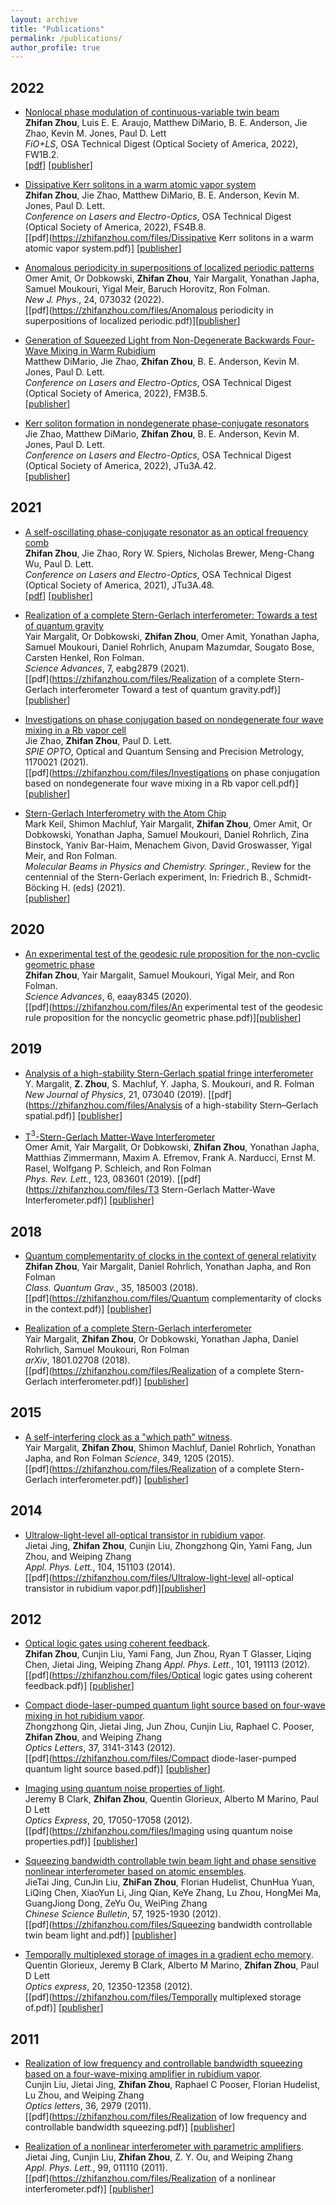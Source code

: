 ```yaml
---
layout: archive
title: "Publications"
permalink: /publications/
author_profile: true
---
```


## 2022
* [Nonlocal phase modulation of continuous-variable twin beam](https://zhifanzhou.com/publications/Zhou2022b)                                  
**Zhifan Zhou**, Luis E. E. Araujo, Matthew DiMario, B. E. Anderson, Jie Zhao, Kevin M. Jones, Paul D. Lett                                           
<i> FiO+LS</i>, OSA Technical Digest (Optical Society of America, 2022), FW1B.2.         
[[pdf](https://zhifanzhou.com/files/Fio+LS_Nonlocal_V5.pdf)]
[[publisher](https://opg.optica.org/viewmedia.cfm?uri=FiO-2022-FW1B.2&seq=0)]


* [Dissipative Kerr solitons in a warm atomic vapor system](https://zhifanzhou.com/publications/Zhou2022a)                                  
**Zhifan Zhou**, Jie Zhao, Matthew DiMario, B. E. Anderson, Kevin M. Jones, Paul D. Lett.                                             
<i> Conference on Lasers and Electro-Optics</i>, OSA Technical Digest (Optical Society of America, 2022), FS4B.8.         
[[pdf](https://zhifanzhou.com/files/Dissipative Kerr solitons in a warm atomic vapor system.pdf)]
[[publisher](https://opg.optica.org/view_article.cfm?gotourl=https%3A%2F%2Fopg%2Eoptica%2Eorg%2FDirectPDFAccess%2F9049A8A2%2DAF1A%2D4655%2D81FD358BC729E991%5F484797%2FCLEO%5FQELS%2D2022%2DFS4B%2E8%2Epdf%3Fda%3D1%26id%3D484797%26uri%3DCLEO%5FQELS%2D2022%2DFS4B%2E8%26seq%3D0%26mobile%3Dno&org=University%20of%20Maryland%20McKeldin%20Library)]

* [Anomalous periodicity in superpositions of localized periodic patterns](https://zhifanzhou.com/publications/Amit2022)                                  
Omer Amit, Or Dobkowski, **Zhifan Zhou**, Yair Margalit, Yonathan Japha, Samuel Moukouri, Yigal Meir, Baruch Horovitz, Ron Folman.                                               
<i>New J. Phys.</i>,  24, 073032 (2022).   
[[pdf](https://zhifanzhou.com/files/Anomalous periodicity in superpositions of localized periodic.pdf)][[publisher](https://iopscience.iop.org/article/10.1088/1367-2630/ac7cff/pdf)]

* [Generation of Squeezed Light from Non-Degenerate Backwards Four-Wave Mixing in Warm Rubidium](https://zhifanzhou.com/publications/DiMario2022)                            
Matthew DiMario, Jie Zhao, **Zhifan Zhou**, B. E. Anderson, Kevin M. Jones, Paul D. Lett.                                             
<i> Conference on Lasers and Electro-Optics</i>, OSA Technical Digest (Optical Society of America, 2022), FM3B.5.         
[[publisher](https://opg.optica.org/view_article.cfm?gotourl=https%3A%2F%2Fopg%2Eoptica%2Eorg%2FDirectPDFAccess%2FB32882D3%2DBF55%2D4CAF%2D807E44C3CBBD0426%5F484719%2FCLEO%5FQELS%2D2022%2DFM3B%2E5%2Epdf%3Fda%3D1%26id%3D484719%26uri%3DCLEO%5FQELS%2D2022%2DFM3B%2E5%26seq%3D0%26mobile%3Dno&org=University%20of%20Maryland%20McKeldin%20Library)]

* [Kerr soliton formation in nondegenerate phase-conjugate resonators](https://zhifanzhou.com/publications/Zhao2022)                   
Jie Zhao, Matthew DiMario, **Zhifan Zhou**, B. E. Anderson, Kevin M. Jones, Paul D. Lett.                                                 
<i> Conference on Lasers and Electro-Optics</i>, OSA Technical Digest (Optical Society of America, 2022), JTu3A.42.         
[[publisher](https://opg.optica.org/view_article.cfm?gotourl=https%3A%2F%2Fopg%2Eoptica%2Eorg%2FDirectPDFAccess%2FB79F4661%2DFDBD%2D4BBA%2D96E36E7EA08C6F9D%5F482619%2FCLEO%5FAT%2D2022%2DJTu3A%2E42%2Epdf%3Fda%3D1%26id%3D482619%26uri%3DCLEO%5FAT%2D2022%2DJTu3A%2E42%26seq%3D0%26mobile%3Dno&org=University%20of%20Maryland%20McKeldin%20Library)]


## 2021
* [A self-oscillating phase-conjugate resonator as an optical frequency comb](https://zhifanzhou.com/publications/Zhou2021)                  
**Zhifan Zhou**, Jie Zhao, Rory W. Spiers, Nicholas Brewer, Meng-Chang Wu, Paul D. Lett.                                                 
<i> Conference on Lasers and Electro-Optics</i>, OSA Technical Digest (Optical Society of America, 2021), JTu3A.48.         
[[pdf](https://zhifanzhou.com/files/Fio+LS_Nonlocal_V5.pdf)]
[[publisher](https://opg.optica.org/view_article.cfm?gotourl=https%3A%2F%2Fopg%2Eoptica%2Eorg%2FDirectPDFAccess%2F62A8CE41%2D40BF%2D4F4B%2D82D6C6FA346AAF76%5F454458%2FCLEO%5FAT%2D2021%2DJTu3A%2E48%2Epdf%3Fda%3D1%26id%3D454458%26uri%3DCLEO%5FAT%2D2021%2DJTu3A%2E48%26seq%3D0%26mobile%3Dno&org=University%20of%20Maryland%20McKeldin%20Library)]

* [Realization of a complete Stern-Gerlach interferometer: Towards a test of quantum gravity](https://zhifanzhou.com/publications/Magalit2021)                  
Yair Margalit, Or Dobkowski, **Zhifan Zhou**, Omer Amit, Yonathan Japha, Samuel Moukouri, Daniel Rohrlich, Anupam Mazumdar, Sougato Bose, Carsten Henkel, Ron Folman.                               
<i>Science Advances</i>, 7, eabg2879 (2021).        
[[pdf](https://zhifanzhou.com/files/Realization of a complete Stern-Gerlach interferometer Toward a test of quantum gravity.pdf)]
[[publisher](https://www.science.org/doi/10.1126/sciadv.abg2879)]

* [Investigations on phase conjugation based on nondegenerate four wave mixing in a Rb vapor cell](https://zhifanzhou.com/publications/Zhao2021)              
Jie Zhao, **Zhifan Zhou**, Paul D. Lett.                                                 
<i>SPIE OPTO</i>, Optical and Quantum Sensing and Precision Metrology, 1170021 (2021).  
[[pdf](https://zhifanzhou.com/files/Investigations on phase conjugation based on nondegenerate four wave mixing in a Rb vapor cell.pdf)]
[[publisher](https://www.spiedigitallibrary.org/conference-proceedings-of-spie/11700/1170021/Investigations-on-phase-conjugation-based-on-nondegenerate-four-wave-mixing/10.1117/12.2586674.short)]

* [Stern-Gerlach Interferometry with the Atom Chip](https://zhifanzhou.com/publications/Keil2021)            
Mark Keil, Shimon Machluf, Yair Margalit, **Zhifan Zhou**, Omer Amit, Or Dobkowski, Yonathan Japha, Samuel Moukouri, Daniel Rohrlich, Zina Binstock, Yaniv Bar-Haim, Menachem Givon, David Groswasser, Yigal Meir, and Ron Folman.                                                       
<i>Molecular Beams in Physics and Chemistry. Springer.</i>, Review for the centennial of the Stern-Gerlach experiment, In: Friedrich B., Schmidt-Böcking H. (eds)  (2021).   
[[publisher](https://link.springer.com/chapter/10.1007%2F978-3-030-63963-1_14)]

## 2020
* [An experimental test of the geodesic rule proposition for the non-cyclic geometric phase](https://zhifanzhou.com/publications/Zhou2020)           
**Zhifan Zhou**, Yair Margalit, Samuel Moukouri, Yigal Meir, and Ron Folman.                                                
<i>Science Advances</i>, 6, eaay8345 (2020).        
[[pdf](https://zhifanzhou.com/files/An experimental test of the geodesic rule proposition for the noncyclic geometric phase.pdf)][[publisher](https://www.science.org/doi/10.1126/sciadv.aay8345)]

## 2019
* [Analysis of a high-stability Stern-Gerlach spatial fringe interferometer](https://zhifanzhou.com/publications/Margalit2019)             
Y. Margalit, **Z. Zhou**, S. Machluf, Y. Japha, S. Moukouri, and R. Folman
<i>New Journal of Physics</i>, 21, 073040 (2019). 
[[pdf](https://zhifanzhou.com/files/Analysis of a high-stability Stern–Gerlach spatial.pdf)]
[[publisher](https://iopscience.iop.org/article/10.1088/1367-2630/ab2fdc/meta)]

* [T${^3}$-Stern-Gerlach Matter-Wave Interferometer](https://zhifanzhou.com/publications/Amit2019)              
Omer Amit, Yair Margalit, Or Dobkowski, **Zhifan Zhou**, Yonathan Japha, Matthias Zimmermann, Maxim A. Efremov, Frank A. Narducci, Ernst M. Rasel, Wolfgang P. Schleich, and Ron Folman         
<i>Phys. Rev. Lett.</i>, 123, 083601 (2019).
[[pdf](https://zhifanzhou.com/files/T3 Stern-Gerlach Matter-Wave Interferometer.pdf)]
[[publisher](https://journals.aps.org/prl/abstract/10.1103/PhysRevLett.123.083601)]

## 2018
* [Quantum complementarity of clocks in the context of general relativity](https://zhifanzhou.com/publications/Zhou2018)               
**Zhifan Zhou**, Yair Margalit, Daniel Rohrlich, Yonathan Japha, and Ron Folman  
<i>Class. Quantum Grav.</i>, 35, 185003 (2018).        
[[pdf](https://zhifanzhou.com/files/Quantum complementarity of clocks in the context.pdf)]
[[publisher](https://iopscience.iop.org/article/10.1088/1361-6382/aad56b)]

* [Realization of a complete Stern-Gerlach interferometer](https://zhifanzhou.com/publications/Margalit2018)               
Yair Margalit, **Zhifan Zhou**, Or Dobkowski, Yonathan Japha, Daniel Rohrlich, Samuel Moukouri, Ron Folman                                                                                     
<i>arXiv</i>, 1801.02708 (2018).                                
[[pdf](https://zhifanzhou.com/files/Realization of a complete Stern-Gerlach interferometer.pdf)]
[[publisher](https://arxiv.org/abs/1801.02708)]

## 2015  
* [A self-interfering clock as a "which path" witness](https://zhifanzhou.com/publications/Magalit2015).     
Yair Margalit, **Zhifan Zhou**, Shimon Machluf, Daniel Rohrlich, Yonathan Japha, and Ron Folman 
<i>Science</i>, 349, 1205 (2015).   
[[pdf](https://zhifanzhou.com/files/Realization of a complete Stern-Gerlach interferometer.pdf)]
[[publisher](https://www.science.org/doi/10.1126/science.aac6498)]

## 2014
 * [Ultralow-light-level all-optical transistor in rubidium vapor](https://zhifanzhou.com/publications/Jing2014).                    
Jietai Jing, **Zhifan Zhou**, Cunjin Liu, Zhongzhong Qin, Yami Fang, Jun Zhou, and Weiping Zhang                                                                                                              
<i>Appl. Phys. Lett.</i>, 104, 151103 (2014).   
[[pdf](https://zhifanzhou.com/files/Ultralow-light-level all-optical transistor in rubidium vapor.pdf)][[publisher](https://aip.scitation.org/doi/full/10.1063/1.4871384)] 

## 2012
 * [Optical logic gates using coherent feedback](https://zhifanzhou.com/publications/Zhou2012).     
**Zhifan Zhou**, Cunjin Liu, Yami Fang, Jun Zhou, Ryan T Glasser, Liqing Chen, Jietai Jing, Weiping Zhang
<i>Appl. Phys. Lett.</i>, 101, 191113 (2012).          
[[pdf](https://zhifanzhou.com/files/Optical logic gates using coherent feedback.pdf)]
[[publisher](https://aip.scitation.org/doi/10.1063/1.4767133)] 

 * [Compact diode-laser-pumped quantum light source based on four-wave mixing in hot rubidium vapor](https://zhifanzhou.com/publications/Qin2012).                  
Zhongzhong Qin, Jietai Jing, Jun Zhou, Cunjin Liu, Raphael C. Pooser, **Zhifan Zhou**, and Weiping Zhang                                                                                                          
<i>Optics Letters</i>, 37, 3141-3143 (2012).      
[[pdf](https://zhifanzhou.com/files/Compact diode-laser-pumped quantum light source based.pdf)]
[[publisher](https://opg.optica.org/ol/fulltext.cfm?uri=ol-37-15-3141&id=240021)] 

 * [Imaging using quantum noise properties of light](https://zhifanzhou.com/publications/Clark2012).     
Jeremy B Clark, **Zhifan Zhou**, Quentin Glorieux, Alberto M Marino, Paul D Lett                        
<i>Optics Express</i>, 20, 17050-17058 (2012).   
[[pdf](https://zhifanzhou.com/files/Imaging using quantum noise properties.pdf)]
[[publisher](https://opg.optica.org/oe/fulltext.cfm?uri=oe-20-15-17050&id=239799)] 

 * [Squeezing bandwidth controllable twin beam light and phase sensitive nonlinear interferometer based on atomic ensembles](https://zhifanzhou.com/publications/Jing2012).     
JieTai Jing, CunJin Liu, **ZhiFan Zhou**, Florian Hudelist, ChunHua Yuan, LiQing Chen, XiaoYun Li, Jing Qian, KeYe Zhang, Lu Zhou, HongMei Ma, GuangJiong Dong, ZeYu Ou, WeiPing Zhang                          
<i>Chinese Science Bulletin</i>, 57, 1925-1930 (2012).                                           
[[pdf](https://zhifanzhou.com/files/Squeezing bandwidth controllable twin beam light and.pdf)]
[[publisher](https://link.springer.com/article/10.1007/s11434-012-5101-7)] 

 * [Temporally multiplexed storage of images in a gradient echo memory](https://zhifanzhou.com/publications/Zhou2012).                         
Quentin Glorieux, Jeremy B Clark, Alberto M Marino, **Zhifan Zhou**, Paul D Lett                        
<i>Optics express</i>, 20, 12350-12358 (2012).      
[[pdf](https://zhifanzhou.com/files/Temporally multiplexed storage of.pdf)]
[[publisher](https://opg.optica.org/oe/fulltext.cfm?uri=oe-20-11-12350&id=233381)] 

## 2011
 * [Realization of low frequency and controllable bandwidth squeezing based on a four-wave-mixing amplifier in rubidium vapor](https://zhifanzhou.com/publications/Liu2011).                 
Cunjin Liu, Jietai Jing, **Zhifan Zhou**, Raphael C Pooser, Florian Hudelist, Lu Zhou, and Weiping Zhang                         
<i>Optics letters</i>, 36, 2979 (2011).      
[[pdf](https://zhifanzhou.com/files/Realization of low frequency and controllable bandwidth squeezing.pdf)]
[[publisher](https://opg.optica.org/ol/fulltext.cfm?uri=ol-36-15-2979&id=221205)] 

 * [Realization of a nonlinear interferometer with parametric amplifiers](https://zhifanzhou.com/publications/Jing2011).                      
Jietai Jing, Cunjin Liu, **Zhifan Zhou**, Z. Y. Ou, and Weiping Zhang                        
<i>Appl. Phys. Lett.</i>, 99, 011110 (2011).    
[[pdf](https://zhifanzhou.com/files/Realization of a nonlinear interferometer.pdf)]
[[publisher](https://aip.scitation.org/doi/10.1063/1.3606549)] 